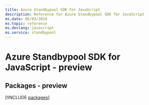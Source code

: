 ```yaml
---
title: Azure Standbypool SDK for JavaScript
description: Reference for Azure Standbypool SDK for JavaScript
ms.date: 06/03/2024
ms.topic: reference
ms.devlang: javascript
ms.service: standbypool
---
```

# Azure Standbypool SDK for JavaScript - preview
## Packages - preview
[!INCLUDE [packages](standbypool-index.md)]